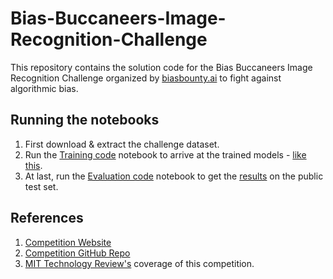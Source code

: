 # Bias-Buccaneers-Image-Recognition-Challenge
This repository contains the solution code for the Bias Buccaneers Image Recognition Challenge organized by [biasbounty.ai](https://biasbounty.ai/) to fight against algorithmic bias.

## Running the notebooks
1. First download & extract the challenge dataset.
2. Run the [Training code](https://github.com/BalajiAI/Bias-Buccaneers-Image-Recognition-Challenge/blob/main/Training%20code.ipynb) notebook to arrive at the trained models - [like this](https://github.com/BalajiAI/Bias-Buccaneers-Image-Recognition-Challenge/tree/main/saved%20models).
3. At last, run the [Evaluation code](https://github.com/BalajiAI/Bias-Buccaneers-Image-Recognition-Challenge/blob/main/Evaluation%20code.ipynb) notebook to get the [results](https://github.com/BalajiAI/Bias-Buccaneers-Image-Recognition-Challenge/blob/main/submission.json) on the public test set.

## References
1. [Competition Website](https://biasbounty.ai/8-bbb)
2. [Competition GitHub Repo](https://github.com/Bias-Buccaneers/bb1-img-recognition)
3. [MIT Technology Review's](https://www.technologyreview.com/2022/10/20/1061977/ai-bias-bounty-help-catch-unfair-algorithms-faster/) coverage of this competition.
